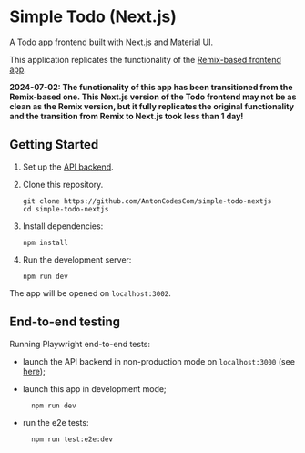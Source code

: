 # Simple Todo (Next.js)

A Todo app frontend built with Next.js and Material UI.

This application replicates the functionality of the [Remix-based frontend app](https://github.com/AntonCodesCom/simple-todo-remix).

**2024-07-02: The functionality of this app has been transitioned from the Remix-based one. This Next.js version of the Todo frontend may not be as clean as the Remix version, but it fully replicates the original functionality and the transition from Remix to Next.js took less than 1 day!**

## Getting Started

1.  Set up the [API backend](https://github.com/AntonCodesCom/simple-todo-nest).

1.  Clone this repository.

        git clone https://github.com/AntonCodesCom/simple-todo-nextjs
        cd simple-todo-nextjs

1.  Install dependencies:

        npm install

1.  Run the development server:

        npm run dev

The app will be opened on `localhost:3002`.

## End-to-end testing

Running Playwright end-to-end tests:

- launch the API backend in non-production mode on `localhost:3000` (see [here](https://github.com/AntonCodesCom/simple-todo-nest?tab=readme-ov-file#running-the-app));
- launch this app in development mode;

        npm run dev

- run the e2e tests:

        npm run test:e2e:dev
